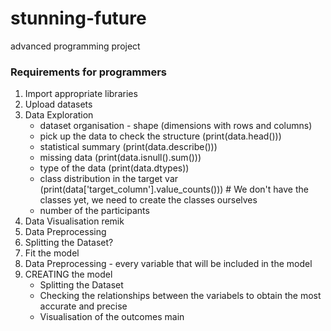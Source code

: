 # stunning-future
advanced programming project

### Requirements for programmers

1. Import appropriate libraries
2. Upload datasets
3. Data Exploration
     - dataset organisation - shape (dimensions with rows and columns)
     - pick up the data to check the structure (print(data.head()))
     - statistical summary (print(data.describe()))
     - missing data (print(data.isnull().sum()))
     - type of the data (print(data.dtypes))
     - class distribution in the target var (print(data['target_column'].value_counts())) # We don't have the classes yet, we need to create the classes ourselves
     - number of the participants
4. Data Visualisation
remik
5. Data Preprocessing
6. Splitting the Dataset?
7. Fit the model
5. Data Preprocessing - every variable that will be included in the model
6. CREATING the model
   - Splitting the Dataset
   - Checking the relationships between the variabels to obtain the most accurate and precise
   - Visualisation of the outcomes
main
